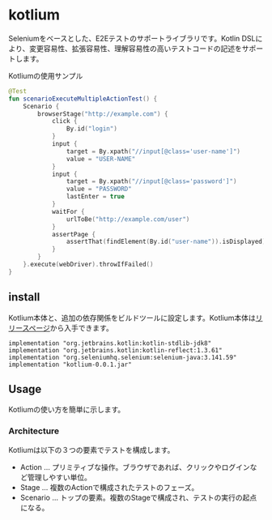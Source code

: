 # kotlium

Seleniumをベースとした、E2Eテストのサポートライブラリです。Kotlin DSLにより、変更容易性、拡張容易性、理解容易性の高いテストコードの記述をサポートします。

Kotliumの使用サンプル

``` kotlin
@Test
fun scenarioExecuteMultipleActionTest() {
    Scenario {
        browserStage("http://example.com") {
            click {
                By.id("login")
            }
            input {
                target = By.xpath("//input[@class='user-name']")
                value = "USER-NAME"
            }
            input {
                target = By.xpath("//input[@class='password']")
                value = "PASSWORD"
                lastEnter = true
            }
            waitFor {
                urlToBe("http://example.com/user")
            }
            assertPage {
                assertThat(findElement(By.id("user-name")).isDisplayed).isTrue()
            }
        }
    }.execute(webDriver).throwIfFailed()
}
```

## install

Kotlium本体と、追加の依存関係をビルドツールに設定します。Kotlium本体は[リリースページ](https://github.com/BooookStore/kotlium/releases)から入手できます。

```
implementation "org.jetbrains.kotlin:kotlin-stdlib-jdk8"
implementation "org.jetbrains.kotlin:kotlin-reflect:1.3.61"
implementation "org.seleniumhq.selenium:selenium-java:3.141.59"
implementation "kotlium-0.0.1.jar"
```

## Usage

Kotliumの使い方を簡単に示します。

### Architecture

Kotliumは以下の３つの要素でテストを構成します。

* Action ... プリミティブな操作。ブラウザであれば、クリックやログインなど管理しやすい単位。
* Stage ... 複数のActionで構成されたテストのフェーズ。
* Scenario ... トップの要素。複数のStageで構成され、テストの実行の起点になる。
